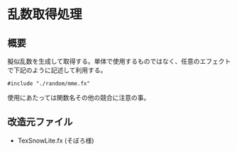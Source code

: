 乱数取得処理
==========

概要
------
擬似乱数を生成して取得する。単体で使用するものではなく、任意のエフェクトで下記のように記述して利用する。

    #include "./random/mme.fx"

使用にあたっては関数名その他の競合に注意の事。

改造元ファイル
------
* TexSnowLite.fx (そぼろ様)

